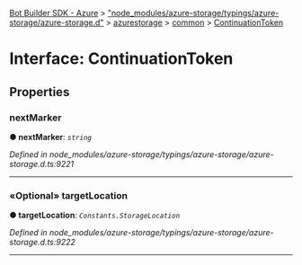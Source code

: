[Bot Builder SDK - Azure](../README.md) > ["node_modules/azure-storage/typings/azure-storage/azure-storage.d"](../modules/_node_modules_azure_storage_typings_azure_storage_azure_storage_d_.md) > [azurestorage](../modules/_node_modules_azure_storage_typings_azure_storage_azure_storage_d_.azurestorage.md) > [common](../modules/_node_modules_azure_storage_typings_azure_storage_azure_storage_d_.azurestorage.common.md) > [ContinuationToken](../interfaces/_node_modules_azure_storage_typings_azure_storage_azure_storage_d_.azurestorage.common.continuationtoken.md)



# Interface: ContinuationToken


## Properties
<a id="nextmarker"></a>

###  nextMarker

**●  nextMarker**:  *`string`* 

*Defined in node_modules/azure-storage/typings/azure-storage/azure-storage.d.ts:9221*





___

<a id="targetlocation"></a>

### «Optional» targetLocation

**●  targetLocation**:  *`Constants.StorageLocation`* 

*Defined in node_modules/azure-storage/typings/azure-storage/azure-storage.d.ts:9222*





___


